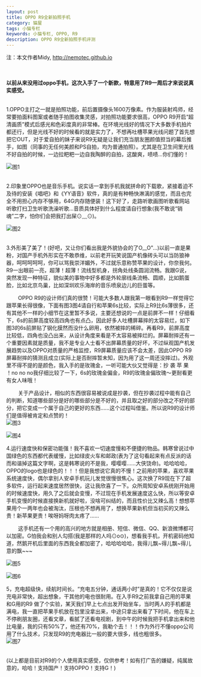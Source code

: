 ```yaml
---
layout: post
title: OPPO R9全新拍照手机
category: 猫屋
tags: 小猫专栏
keywords: 小猫专栏, OPPO, R9
description: OPPO R9全新拍照手机评测
---
```

注：本文作者Midy, http://nemotec.github.io  
&nbsp;  
&nbsp;  


**以前从来没用过oppo手机，这次入手了一个新款，特意用了R9一周后才来说说真实感受。**  
&nbsp;  

1.OPPO主打之一就是拍照功能，前后置摄像头1600万像素。作为服装射鸡师，经常要拍面料图案或者随手拍图收集灵感，对拍照功能要求很高，OPPO R9开启“超清画质”模式后感光和色彩度真的非常棒。在环境光线好的情况下大多数手机拍片都还行，但是光线不好的时候看的就是实力了，不想再吐槽苹果光线问题了首先想把它OUT，对于爱自拍的妹子来说R9无疑是让我们充当朋友圈颜值担当的幕后推手，如图（同事的无任何美颜和PS自拍，均为普通拍照）。尤其是在卫生间里光线不好自拍的时候，一边拉粑粑一边自我陶醉的自拍，这酸爽，啧啧…你们懂的！  

![图1](https://github.com/NemoTec/NemoTec.github.io/raw/master/public/img/1/2016-05-18/01.jpg)  
&nbsp;  

2.印象里OPPO也是音乐手机。说实话一拿到手机我就拼命的下载歌，紧接着迫不及待的安装《唱吧》和《YY语音》软件，真的是有种畅快淋漓的感觉，而且也完全不用担心内存不够用，64G内存随便装！这下好了，走路听歌画图听歌看网站听歌打扫卫生听歌洗澡听歌…音质具体好到什么程度请自行想象(我不敢说“销魂”二字，怕你们会把我打出屎⊙﹏⊙)。  

![图2](https://github.com/NemoTec/NemoTec.github.io/raw/master/public/img/1/2016-05-18/02.jpg)  
&nbsp;  

3.外形美了美了！(好吧，又让你们看出我是外貌协会的了O__O"…)以前一直是果粉，对国产手机外形实在不敢恭维，以前老开玩笑说国产机像砖头可以当防狼神器，呵呵呵呵呵，你可以骂我崇洋媚外，不过就乐意称赞苹果的设计，你奈我何。R9一出眼前一亮，超薄！超薄！流线型机身，拐角处线条圆润流畅。我跟G说，突然发现一种特征，貌似美的事物中好多都是外轮廓线条流畅、圆顺，比如鹅蛋脸，比如北京鸟巢，比如深圳欢乐海岸的音乐喷泉边儿的巨蛋等。  

&nbsp;&nbsp;&nbsp;&nbsp;&nbsp;&nbsp;&nbsp;&nbsp;OPPO R9的设计师们真的很赞！可能大多数人跟我第一眼看到R9一样觉得它跟苹果长得很像，下面有图3图4请自行和苹果6s比较，实际上R9比6s薄很多，还有其他不一样的小细节在这里暂不多说，主要还想说的一点是前屏不一样！仔细看下，6s的前屏高度较高四角也有点凸，因此好多人吐槽屏幕摔的太容易烂，如下图3的6s前屏贴了钢化膜然而没什么卵用，依然被摔的稀碎。再看R9，前屏高度比较低，四角也没凸出来，从设计角度来看是不太容易被摔烂的。屏幕耐摔还有一个重要因素就是质量，我不是专业人士看不出屏幕质量的好坏，不过纵观国产机发展趋势以及OPPO对质量的严格监控，R9屏幕质量应该不会太差，因此OPPO R9屏幕耐摔的猜测且成立(实际上是否耐摔暂未知，因为用了这一周还没摔过)。外观里不得不提的是颜色，我入手的是玫瑰金，一听可能大伙又觉得是：抄 袭 苹 果 ！no no no我仔细比较了一下，6s的玫瑰金偏金，R9的玫瑰金偏玫瑰～更耐看更有女人味哦！  
 
&nbsp;&nbsp;&nbsp;&nbsp;&nbsp;&nbsp;&nbsp;&nbsp;关于产品设计，相似的东西很容易被说成是抄袭，但在抄袭过程中能有自己的判断，知道哪些部分是好的哪些部分是不好的，并且取之好的部分改之不好的部分，把它变成一个属于自己的更好的东西……这个过程叫借鉴。所以说R9的设计师们是值得被肯定和点赞的！  
![图3](https://github.com/NemoTec/NemoTec.github.io/raw/master/public/img/1/2016-05-18/03.jpg)  

![图4](https://github.com/NemoTec/NemoTec.github.io/raw/master/public/img/1/2016-05-18/04.jpg)
&nbsp;  

4.运行速度快和保密功能强！我不喜欢一切速度慢和不便捷的物品。韩寒曾说过中国绿色的东西都代表缓慢，比如绿皮火车和邮政(表为了这句看起来有点反派的话而和谐掉这篇文字啊，这是韩寒说的不是我，嘤嘤嘤……大侠饶命)。哈哈哈哈，OPPO的logo也是绿色的！！！但是我想说它真的不慢！之前用的苹果，喜欢苹果系统速度快，偶尔拿别人安卓手机玩儿发觉很慢很焦心。这次换了R9现在下了超多软件，运行起来速度居然很快，这让我欣喜了一下。众所周知安卓系统刚开始用的时候速度快，用久了之后就会变慢，不过现在手机发展速度这么快，所以等安卓手机变慢的时候直接换新机就好啦，没啥可纠结的，而且性价比又辣么高！想想苹果用个一两年也会被淘汰，压根也不想再用了，想换苹果新机但当初买的又辣么贵！新苹果更贵！唉呀妈呀肉太疼了……  

&nbsp;&nbsp;&nbsp;&nbsp;&nbsp;&nbsp;&nbsp;&nbsp;这手机还有一个用的高兴的地方就是相册、短信、微信、QQ、新浪微博都可以加密。G怕我会和别人勾搭(我是那样的人吗⊙o⊙)，想看我手机，开机密码他知道，然鹅开机后里面的东西我全都加密了，哈哈哈哈哈，我得儿飘\~得儿飘\~得儿意的飘\~\~\~  

![图5](https://github.com/NemoTec/NemoTec.github.io/raw/master/public/img/1/2016-05-18/05.jpg)  

![图6](https://github.com/NemoTec/NemoTec.github.io/raw/master/public/img/1/2016-05-18/06.jpg)
&nbsp;  

5，充电超级快，续航时间长。“充电五分钟，通话两小时”是真的！它不仅仅是说充电非常快，超出想象，干其他的电也很耐用。在入手R9之前我拿自己用的苹果和G用的R9 做了个实验，某天我们早上七点出发开始坐车，当时两人的手机都是满电，我一直把苹果手机放在包里没拿出来，中途只拿出来看了下时间，他在车上不停刷朋友圈，还看文章，看腻了还看电视剧，到中午的时候我把手机拿出来和他比电量，我的只有50%了，他还有70%，我勒个去！！！作为外行不懂oppo公司用了什么技术，只发现R9的充电器比一般的要大很多，线也粗很多。  
![图7](https://github.com/NemoTec/NemoTec.github.io/raw/master/public/img/1/2016-05-18/07.jpg)  
&nbsp;  

(以上都是目前对R9的个人使用真实感受，仅供参考！如有打广告的嫌疑，纯属故意的，哈哈！支持国产！支持OPPO！支持G！)
&nbsp;  
